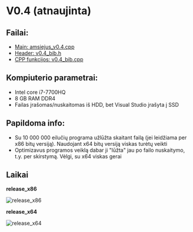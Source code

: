 # V0.4 (atnaujinta)
## Failai:
* [Main: amsiejus_v0.4.cpp](https://github.com/iLoveCepelinai/Objektinis_programavimas/blob/v_0.41/amsiejus_v0.4/amsiejus_v0.4.cpp)
* [Header: v0.4_bib.h](https://github.com/iLoveCepelinai/Objektinis_programavimas/blob/v_0.41/amsiejus_v0.4/v04_bib.h)
* [CPP funkcijos: v0.4_bib.cpp](https://github.com/iLoveCepelinai/Objektinis_programavimas/blob/v_0.41/amsiejus_v0.4/v0.4_bib.cpp)
## Kompiuterio parametrai:
* Intel core i7-7700HQ
* 8 GB RAM DDR4
* Failas įrašomas/nuskaitomas iš HDD, bet Visual Studio įrašyta į SSD
## Papildoma info:
* Su 10 000 000 eilučių programa užlūžta skaitant failą (jei leidžiama per x86 bitų versiją). Naudojant x64 bitų versiją viskas turėtų veikti
* Optimizavus programos veiklą dabar ji "lūžta" jau po failo nuskaitymo, t.y. per skirstymą. Vėlgi, su x64 viskas gerai
## Laikai
**release_x86**

![release_x86](https://github.com/iLoveCepelinai/Objektinis_programavimas/blob/v_0.4/vector_x86.png)

**release_x64**

![release_x64](https://github.com/iLoveCepelinai/Objektinis_programavimas/blob/v_0.4/vector_x64.png)

